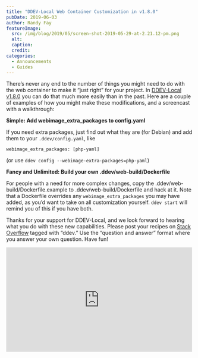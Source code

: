 ```yaml
---
title: "DDEV-Local Web Container Customization in v1.8.0"
pubDate: 2019-06-03
author: Randy Fay
featureImage:
  src: /img/blog/2019/05/screen-shot-2019-05-29-at-2.21.12-pm.png
  alt:
  caption:
  credit:
categories:
  - Announcements
  - Guides
---
```


There’s never any end to the number of things you might need to do with the web container to make it “just right” for your project. In [DDEV-Local v1.8.0](https://github.com/drud/ddev/releases/tag/v1.8.0) you can do that much more easily than in the past. Here are a couple of examples of how you might make these modifications, and a screencast with a walkthrough:

**Simple: Add webimage_extra_packages to config.yaml**

If you need extra packages, just find out what they are (for Debian) and add them to your `.ddev/config.yaml`, like

`webimage_extra_packages: [php-yaml]`

(or use `ddev config --webimage-extra-packages=php-yaml`)

**Fancy and Unlimited: Build your own .ddev/web-build/Dockerfile**

For people with a need for more complex changes, copy the .ddev/web-build/Dockerfile.example to .ddev/web-build/Dockerfile and hack at it. Note that a Dockerfile overrides any `webimage_extra_packages` you may have added, as you’d want to take on all customization yourself. `ddev start` will remind you of this if you have both.

Thanks for your support for DDEV-Local, and we look forward to hearing what you do with these new capabilities. Please post your recipes on [Stack Overflow](https://stackoverflow.com/tags/ddev) tagged with “ddev.” Use the “question and answer” format where you answer your own question. Have fun!

<div class="video-container">
<iframe loading="lazy" width="500" height="281" src="https://www.youtube.com/embed/XD3KWlYCiCo?feature=oembed" frameborder="0" allow="accelerometer; autoplay; encrypted-media; gyroscope; picture-in-picture" allowfullscreen=""></iframe>
</div>